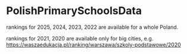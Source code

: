 # PolishPrimarySchoolsData

rankings for 2025, 2024, 2023, 2022 are available for a whole Poland.

rankings for 2021, 2020 are available only for big cities, e.g.
https://waszaedukacja.pl/ranking/warszawa/szkoly-podstawowe/2020
